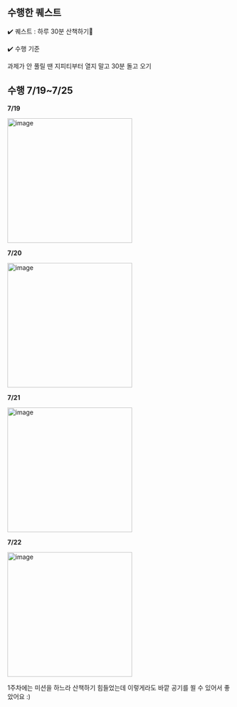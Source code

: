 
## 수행한 퀘스트

✔️ 퀘스트 : 하루 30분 산책하기🏃

✔️ 수행 기준

과제가 안 풀릴 땐 지피티부터 열지 말고 30분 돌고 오기

## 수행 7/19~7/25
**7/19** 

<img width="280" alt="image" src="https://github.com/user-attachments/assets/2d9c4521-d1e9-44bc-b46d-0ef794a9f97d">

**7/20** 

<img width="280" alt="image" src="https://github.com/user-attachments/assets/c2c22aa7-08db-4287-90af-b00f42d50f84">


**7/21** 

<img width="280" alt="image" src="https://github.com/user-attachments/assets/a103120f-559c-4197-90c7-7211d94c4a23">

**7/22** 

<img width="280" alt="image" src="https://github.com/user-attachments/assets/5396b7ef-4fad-46ab-963f-41343adfc1aa">

1주차에는 미션을 하느라 산책하기 힘들었는데 이렇게라도 바깥 공기를 쐴 수 있어서 좋았어요 :) 
